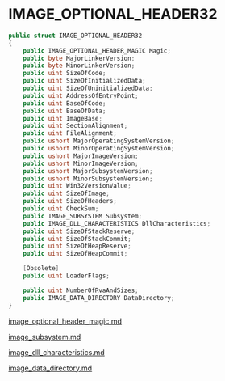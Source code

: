 # IMAGE\_OPTIONAL\_HEADER32

```csharp
public struct IMAGE_OPTIONAL_HEADER32
{
    public IMAGE_OPTIONAL_HEADER_MAGIC Magic;
    public byte MajorLinkerVersion;
    public byte MinorLinkerVersion;
    public uint SizeOfCode;
    public uint SizeOfInitializedData;
    public uint SizeOfUninitializedData;
    public uint AddressOfEntryPoint;
    public uint BaseOfCode;
    public uint BaseOfData;
    public uint ImageBase;
    public uint SectionAlignment;
    public uint FileAlignment;
    public ushort MajorOperatingSystemVersion;
    public ushort MinorOperatingSystemVersion;
    public ushort MajorImageVersion;
    public ushort MinorImageVersion;
    public ushort MajorSubsystemVersion;
    public ushort MinorSubsystemVersion;
    public uint Win32VersionValue;
    public uint SizeOfImage;
    public uint SizeOfHeaders;
    public uint CheckSum;
    public IMAGE_SUBSYSTEM Subsystem;
    public IMAGE_DLL_CHARACTERISTICS DllCharacteristics;
    public uint SizeOfStackReserve;
    public uint SizeOfStackCommit;
    public uint SizeOfHeapReserve;
    public uint SizeOfHeapCommit;

    [Obsolete]			
    public uint LoaderFlags;

    public uint NumberOfRvaAndSizes;
    public IMAGE_DATA_DIRECTORY DataDirectory;
}
```

[image\_optional\_header\_magic.md](image\_optional\_header\_magic.md "mention")

[image\_subsystem.md](image\_subsystem.md "mention")

[image\_dll\_characteristics.md](image\_dll\_characteristics.md "mention")

[image\_data\_directory.md](image\_data\_directory.md "mention")
